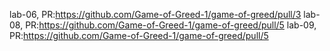 lab-06, PR:https://github.com/Game-of-Greed-1/game-of-greed/pull/3
lab-08, PR:https://github.com/Game-of-Greed-1/game-of-greed/pull/5
lab-09, PR:https://github.com/Game-of-Greed-1/game-of-greed/pull/5